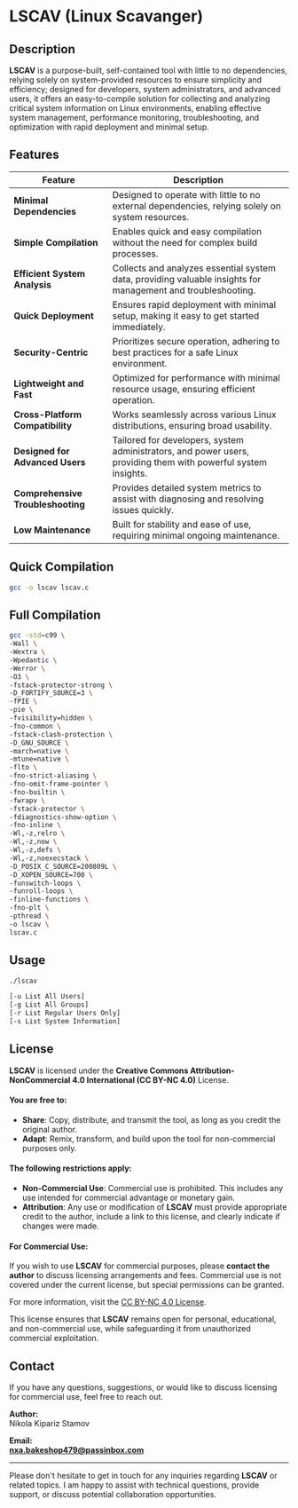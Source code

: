 # LSCAV (Linux Scavanger)

## Description

**LSCAV** is a purpose-built, self-contained tool with little to no dependencies, relying solely on system-provided resources to ensure simplicity and efficiency; designed for developers, system administrators, and advanced users, it offers an easy-to-compile solution for collecting and analyzing critical system information on Linux environments, enabling effective system management, performance monitoring, troubleshooting, and optimization with rapid deployment and minimal setup.

## Features

| **Feature**                   | **Description**                                                                 |
|-------------------------------|---------------------------------------------------------------------------------|
| **Minimal Dependencies**       | Designed to operate with little to no external dependencies, relying solely on system resources. |
| **Simple Compilation**         | Enables quick and easy compilation without the need for complex build processes. |
| **Efficient System Analysis**  | Collects and analyzes essential system data, providing valuable insights for management and troubleshooting. |
| **Quick Deployment**           | Ensures rapid deployment with minimal setup, making it easy to get started immediately. |
| **Security-Centric**           | Prioritizes secure operation, adhering to best practices for a safe Linux environment. |
| **Lightweight and Fast**       | Optimized for performance with minimal resource usage, ensuring efficient operation. |
| **Cross-Platform Compatibility** | Works seamlessly across various Linux distributions, ensuring broad usability. |
| **Designed for Advanced Users**| Tailored for developers, system administrators, and power users, providing them with powerful system insights. |
| **Comprehensive Troubleshooting** | Provides detailed system metrics to assist with diagnosing and resolving issues quickly. |
| **Low Maintenance**            | Built for stability and ease of use, requiring minimal ongoing maintenance. |

## Quick Compilation

```bash
gcc -o lscav lscav.c
```
## Full Compilation

```bash
gcc -std=c99 \
-Wall \
-Wextra \
-Wpedantic \
-Werror \
-O3 \
-fstack-protector-strong \
-D_FORTIFY_SOURCE=3 \
-fPIE \
-pie \
-fvisibility=hidden \
-fno-common \
-fstack-clash-protection \
-D_GNU_SOURCE \
-march=native \
-mtune=native \
-flto \
-fno-strict-aliasing \
-fno-omit-frame-pointer \
-fno-builtin \
-fwrapv \
-fstack-protector \
-fdiagnostics-show-option \
-fno-inline \
-Wl,-z,relro \
-Wl,-z,now \
-Wl,-z,defs \
-Wl,-z,noexecstack \
-D_POSIX_C_SOURCE=200809L \
-D_XOPEN_SOURCE=700 \
-funswitch-loops \
-funroll-loops \
-finline-functions \
-fno-plt \
-pthread \
-o lscav \
lscav.c
```

## Usage

```bash
./lscav

[-u List All Users] 
[-g List All Groups]
[-r List Regular Users Only] 
[-s List System Information]
```

## License

**LSCAV** is licensed under the **Creative Commons Attribution-NonCommercial 4.0 International (CC BY-NC 4.0)** License.

#### You are free to:
- **Share**: Copy, distribute, and transmit the tool, as long as you credit the original author.
- **Adapt**: Remix, transform, and build upon the tool for non-commercial purposes only.

#### The following restrictions apply:
- **Non-Commercial Use**: Commercial use is prohibited. This includes any use intended for commercial advantage or monetary gain.
- **Attribution**: Any use or modification of **LSCAV** must provide appropriate credit to the author, include a link to this license, and clearly indicate if changes were made.

#### For Commercial Use:
If you wish to use **LSCAV** for commercial purposes, please **contact the author** to discuss licensing arrangements and fees. Commercial use is not covered under the current license, but special permissions can be granted.

For more information, visit the [CC BY-NC 4.0 License](https://creativecommons.org/licenses/by-nc/4.0/).

This license ensures that **LSCAV** remains open for personal, educational, and non-commercial use, while safeguarding it from unauthorized commercial exploitation.

## Contact

If you have any questions, suggestions, or would like to discuss licensing for commercial use, feel free to reach out.

**Author:**  
Nikola Kipariz Stamov

**Email:**  
[**nxa.bakeshop479@passinbox.com**](mailto:nxa.bakeshop479@passinbox.com)

---

Please don't hesitate to get in touch for any inquiries regarding **LSCAV** or related topics. I am happy to assist with technical questions, provide support, or discuss potential collaboration opportunities.
